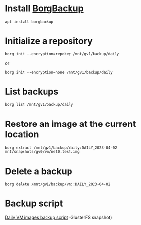 # Install [BorgBackup](https://www.borgbackup.org/)

```
apt install borgbackup
```

# Initialize a repository

```
borg init --encryption=repokey /mnt/gv1/backup/daily
```

or

```
borg init --encryption=none /mnt/gv1/backup/daily
```

# List backups

```
borg list /mnt/gv1/backup/daily
```

# Restore an image at the current location

```
borg extract /mnt/gv1/backup/daily:DAILY_2023-04-02 mnt/snapshots/gv0/vm/net0.test.img
```

# Delete a backup

```
borg delete /mnt/gv1/backup/vm::DAILY_2023-04-02
```

# Backup script

[Daily VM images backup script](https://github.com/aprilsoftware/personal-cloud/debian/bullseye/borgbackup/daily.backup.sh) (GlusterFS snapshot)

